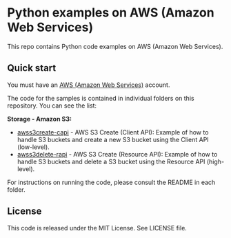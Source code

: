 # Python examples on AWS (Amazon Web Services)

This repo contains Python code examples on AWS (Amazon Web Services).

## Quick start

You must have an [AWS (Amazon Web Services)](http://aws.amazon.com/) account.

The code for the samples is contained in individual folders on this repository. You can see the list:

**Storage - Amazon S3:**

* [awss3create-capi](/awss3create-capi) - AWS S3 Create (Client API): Example of how to handle S3 buckets and create a new S3 bucket using the Client API (low-level).
* [awss3delete-rapi](/awss3delete-rapi) - AWS S3 Create (Resource API): Example of how to handle S3 buckets and delete a S3 bucket using the Resource API (high-level).

For instructions on running the code, please consult the README in each folder.

## License

This code is released under the MIT License. See LICENSE file.